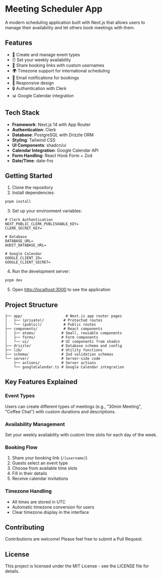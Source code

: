 # Meeting Scheduler App

A modern scheduling application built with Next.js that allows users to manage their availability and let others book meetings with them.

## Features

- 📅 Create and manage event types
- ⏰ Set your weekly availability
- 🔗 Share booking links with custom usernames
- 🌍 Timezone support for international scheduling
- 📧 Email notifications for bookings
- 📱 Responsive design
- 🔒 Authentication with Clerk
- 📊 Google Calendar integration

## Tech Stack

- **Framework**: Next.js 14 with App Router
- **Authentication**: Clerk
- **Database**: PostgreSQL with Drizzle ORM
- **Styling**: Tailwind CSS
- **UI Components**: shadcn/ui
- **Calendar Integration**: Google Calendar API
- **Form Handling**: React Hook Form + Zod
- **Date/Time**: date-fns

## Getting Started

1. Clone the repository
2. Install dependencies:

```bash
pnpm install
```

3. Set up your environment variables:

```env
# Clerk Authentication
NEXT_PUBLIC_CLERK_PUBLISHABLE_KEY=
CLERK_SECRET_KEY=

# Database
DATABASE_URL=
AUDIT_DATABASE_URL=

# Google Calendar
GOOGLE_CLIENT_ID=
GOOGLE_CLIENT_SECRET=
```

4. Run the development server:

```bash
pnpm dev
```

5. Open [http://localhost:3000](http://localhost:3000) to see the application

## Project Structure

```
├── app/                    # Next.js app router pages
│   ├── (private)/         # Protected routes
│   └── (public)/          # Public routes
├── components/            # React components
│   ├── atoms/            # Small, reusable components
│   ├── forms/            # Form components
│   └── ui/               # UI components from shadcn
├── drizzle/              # Database schema and config
├── lib/                  # Utility functions
├── schema/               # Zod validation schemas
└── server/               # Server-side code
    ├── actions/          # Server actions
    └── googleCalendar.ts # Google Calendar integration
```

## Key Features Explained

### Event Types

Users can create different types of meetings (e.g., "30min Meeting", "Coffee Chat") with custom durations and descriptions.

### Availability Management

Set your weekly availability with custom time slots for each day of the week.

### Booking Flow

1. Share your booking link (`/[username]`)
2. Guests select an event type
3. Choose from available time slots
4. Fill in their details
5. Receive calendar invitations

### Timezone Handling

- All times are stored in UTC
- Automatic timezone conversion for users
- Clear timezone display in the interface

## Contributing

Contributions are welcome! Please feel free to submit a Pull Request.

## License

This project is licensed under the MIT License - see the LICENSE file for details.
